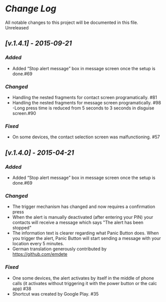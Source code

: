 # *Change Log*

All notable changes to this project will be documented in this file. 
Unreleased


##  *[v.1.4.1] - 2015-09-21*

### *Added*

-	Added “Stop alert message” box in message screen once the setup is done.#69

### *Changed*

-	Handling the nested fragments for contact screen programatically. #81
- Handling the nested fragments for message screen programatically. #98
 -Long press time is reduced from 5 seconds to 3 seconds in disguise screen.#90

### *Fixed*

- On some devices, the contact selection screen was malfunctioning. #57

## *[v.1.4.0] - 2015-04-21*

### *Added*

-	Added “Stop alert message” box in message screen once the setup is done.#69

### *Changed*

- The trigger mechanism has changed and now requires a confirmation press
-	When the alert is manually deactivated (after entering your PIN) your contacts will receive a message which says "The alert has been stopped"
- The information text is clearer regarding what Panic Button does. When you trigger the alert, Panic Button will start sending a message with your location every 5 minutes.
- 	German translation generously contributed by https://github.com/emdete

### *Fixed*

- One some devices, the alert activates by itself in the middle of phone calls (it activates without triggering it with the power button or the calc app) #38
- Shortcut was created by Google Play. #35
